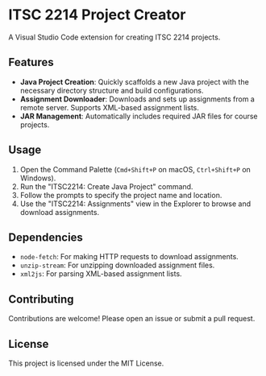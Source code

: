 # ITSC 2214 Project Creator

A Visual Studio Code extension for creating ITSC 2214 projects.

## Features

- **Java Project Creation**: Quickly scaffolds a new Java project with the necessary directory structure and build configurations.
- **Assignment Downloader**: Downloads and sets up assignments from a remote server. Supports XML-based assignment lists.
- **JAR Management**: Automatically includes required JAR files for course projects.


## Usage

1.  Open the Command Palette (`Cmd+Shift+P` on macOS, `Ctrl+Shift+P` on Windows).
2.  Run the "ITSC2214: Create Java Project" command.
3.  Follow the prompts to specify the project name and location.
4.  Use the "ITSC2214: Assignments" view in the Explorer to browse and download assignments.

## Dependencies

-   `node-fetch`: For making HTTP requests to download assignments.
-   `unzip-stream`: For unzipping downloaded assignment files.
-   `xml2js`: For parsing XML-based assignment lists.

## Contributing

Contributions are welcome! Please open an issue or submit a pull request.

## License

This project is licensed under the MIT License.